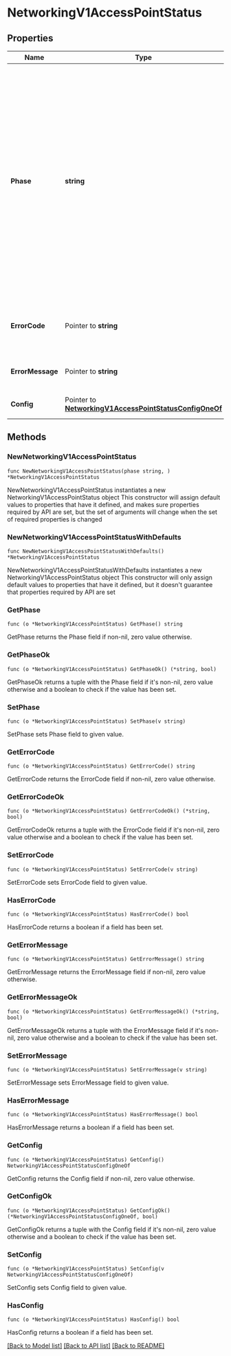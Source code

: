 # NetworkingV1AccessPointStatus

## Properties

Name | Type | Description | Notes
------------ | ------------- | ------------- | -------------
**Phase** | **string** | The lifecycle phase of the access point:    PROVISIONING: Access point provisioning is in progress;    PENDING_ACCEPT: Access point connection request is pending acceptance by the customer;    READY:  Access point is ready;    FAILED: Access point is in a failed state;    DEPROVISIONING: Access point deprovisioning is in progress;    DISCONNECTED: Access Point has been disconnected in the cloud provider by the customer;  | [readonly] 
**ErrorCode** | Pointer to **string** | Error code if access point is in a failed state. May be used for programmatic error checking. | [optional] [readonly] 
**ErrorMessage** | Pointer to **string** | Displayable error message if access point is in a failed state. | [optional] [readonly] 
**Config** | Pointer to [**NetworkingV1AccessPointStatusConfigOneOf**](NetworkingV1AccessPointStatusConfigOneOf.md) | Cloud specific status of the access point. | [optional] [readonly] 

## Methods

### NewNetworkingV1AccessPointStatus

`func NewNetworkingV1AccessPointStatus(phase string, ) *NetworkingV1AccessPointStatus`

NewNetworkingV1AccessPointStatus instantiates a new NetworkingV1AccessPointStatus object
This constructor will assign default values to properties that have it defined,
and makes sure properties required by API are set, but the set of arguments
will change when the set of required properties is changed

### NewNetworkingV1AccessPointStatusWithDefaults

`func NewNetworkingV1AccessPointStatusWithDefaults() *NetworkingV1AccessPointStatus`

NewNetworkingV1AccessPointStatusWithDefaults instantiates a new NetworkingV1AccessPointStatus object
This constructor will only assign default values to properties that have it defined,
but it doesn't guarantee that properties required by API are set

### GetPhase

`func (o *NetworkingV1AccessPointStatus) GetPhase() string`

GetPhase returns the Phase field if non-nil, zero value otherwise.

### GetPhaseOk

`func (o *NetworkingV1AccessPointStatus) GetPhaseOk() (*string, bool)`

GetPhaseOk returns a tuple with the Phase field if it's non-nil, zero value otherwise
and a boolean to check if the value has been set.

### SetPhase

`func (o *NetworkingV1AccessPointStatus) SetPhase(v string)`

SetPhase sets Phase field to given value.


### GetErrorCode

`func (o *NetworkingV1AccessPointStatus) GetErrorCode() string`

GetErrorCode returns the ErrorCode field if non-nil, zero value otherwise.

### GetErrorCodeOk

`func (o *NetworkingV1AccessPointStatus) GetErrorCodeOk() (*string, bool)`

GetErrorCodeOk returns a tuple with the ErrorCode field if it's non-nil, zero value otherwise
and a boolean to check if the value has been set.

### SetErrorCode

`func (o *NetworkingV1AccessPointStatus) SetErrorCode(v string)`

SetErrorCode sets ErrorCode field to given value.

### HasErrorCode

`func (o *NetworkingV1AccessPointStatus) HasErrorCode() bool`

HasErrorCode returns a boolean if a field has been set.

### GetErrorMessage

`func (o *NetworkingV1AccessPointStatus) GetErrorMessage() string`

GetErrorMessage returns the ErrorMessage field if non-nil, zero value otherwise.

### GetErrorMessageOk

`func (o *NetworkingV1AccessPointStatus) GetErrorMessageOk() (*string, bool)`

GetErrorMessageOk returns a tuple with the ErrorMessage field if it's non-nil, zero value otherwise
and a boolean to check if the value has been set.

### SetErrorMessage

`func (o *NetworkingV1AccessPointStatus) SetErrorMessage(v string)`

SetErrorMessage sets ErrorMessage field to given value.

### HasErrorMessage

`func (o *NetworkingV1AccessPointStatus) HasErrorMessage() bool`

HasErrorMessage returns a boolean if a field has been set.

### GetConfig

`func (o *NetworkingV1AccessPointStatus) GetConfig() NetworkingV1AccessPointStatusConfigOneOf`

GetConfig returns the Config field if non-nil, zero value otherwise.

### GetConfigOk

`func (o *NetworkingV1AccessPointStatus) GetConfigOk() (*NetworkingV1AccessPointStatusConfigOneOf, bool)`

GetConfigOk returns a tuple with the Config field if it's non-nil, zero value otherwise
and a boolean to check if the value has been set.

### SetConfig

`func (o *NetworkingV1AccessPointStatus) SetConfig(v NetworkingV1AccessPointStatusConfigOneOf)`

SetConfig sets Config field to given value.

### HasConfig

`func (o *NetworkingV1AccessPointStatus) HasConfig() bool`

HasConfig returns a boolean if a field has been set.


[[Back to Model list]](../README.md#documentation-for-models) [[Back to API list]](../README.md#documentation-for-api-endpoints) [[Back to README]](../README.md)


